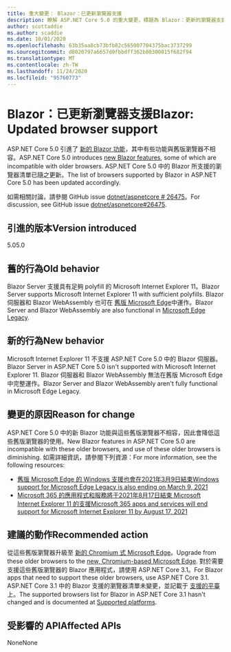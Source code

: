 ```yaml
---
title: 重大變更： Blazor：已更新瀏覽器支援
description: 瞭解 ASP.NET Core 5.0 的重大變更，標題為 Blazor：更新的瀏覽器支援
author: scottaddie
ms.author: scaddie
ms.date: 10/01/2020
ms.openlocfilehash: 63b35aa8cb73bfb82c565007704375bac3737299
ms.sourcegitcommit: d8020797a6657d0fbbdff362b80300815f682f94
ms.translationtype: MT
ms.contentlocale: zh-TW
ms.lasthandoff: 11/24/2020
ms.locfileid: "95760773"
---
```

# <a name="blazor-updated-browser-support"></a><span data-ttu-id="3fafa-103">Blazor：已更新瀏覽器支援</span><span class="sxs-lookup"><span data-stu-id="3fafa-103">Blazor: Updated browser support</span></span>

<span data-ttu-id="3fafa-104">ASP.NET Core 5.0 引進了 [新的 Blazor 功能](https://github.com/dotnet/aspnetcore/issues/21514)，其中有些功能與舊版瀏覽器不相容。</span><span class="sxs-lookup"><span data-stu-id="3fafa-104">ASP.NET Core 5.0 introduces [new Blazor features](https://github.com/dotnet/aspnetcore/issues/21514), some of which are incompatible with older browsers.</span></span> <span data-ttu-id="3fafa-105">ASP.NET Core 5.0 中的 Blazor 所支援的瀏覽器清單已隨之更新。</span><span class="sxs-lookup"><span data-stu-id="3fafa-105">The list of browsers supported by Blazor in ASP.NET Core 5.0 has been updated accordingly.</span></span>

<span data-ttu-id="3fafa-106">如需相關討論，請參閱 GitHub issue [dotnet/aspnetcore # 26475](https://github.com/dotnet/aspnetcore/issues/26475)。</span><span class="sxs-lookup"><span data-stu-id="3fafa-106">For discussion, see GitHub issue [dotnet/aspnetcore#26475](https://github.com/dotnet/aspnetcore/issues/26475).</span></span>

## <a name="version-introduced"></a><span data-ttu-id="3fafa-107">引進的版本</span><span class="sxs-lookup"><span data-stu-id="3fafa-107">Version introduced</span></span>

<span data-ttu-id="3fafa-108">5.0</span><span class="sxs-lookup"><span data-stu-id="3fafa-108">5.0</span></span>

## <a name="old-behavior"></a><span data-ttu-id="3fafa-109">舊的行為</span><span class="sxs-lookup"><span data-stu-id="3fafa-109">Old behavior</span></span>

<span data-ttu-id="3fafa-110">Blazor Server 支援具有足夠 polyfill 的 Microsoft Internet Explorer 11。</span><span class="sxs-lookup"><span data-stu-id="3fafa-110">Blazor Server supports Microsoft Internet Explorer 11 with sufficient polyfills.</span></span> <span data-ttu-id="3fafa-111">Blazor 伺服器和 Blazor WebAssembly 也可在 [舊版 Microsoft Edge](https://support.microsoft.com/help/4533505/what-is-microsoft-edge-legacy)中運作。</span><span class="sxs-lookup"><span data-stu-id="3fafa-111">Blazor Server and Blazor WebAssembly are also functional in [Microsoft Edge Legacy](https://support.microsoft.com/help/4533505/what-is-microsoft-edge-legacy).</span></span>

## <a name="new-behavior"></a><span data-ttu-id="3fafa-112">新的行為</span><span class="sxs-lookup"><span data-stu-id="3fafa-112">New behavior</span></span>

<span data-ttu-id="3fafa-113">Microsoft Internet Explorer 11 不支援 ASP.NET Core 5.0 中的 Blazor 伺服器。</span><span class="sxs-lookup"><span data-stu-id="3fafa-113">Blazor Server in ASP.NET Core 5.0 isn't supported with Microsoft Internet Explorer 11.</span></span> <span data-ttu-id="3fafa-114">Blazor 伺服器和 Blazor WebAssembly 無法在舊版 Microsoft Edge 中完整運作。</span><span class="sxs-lookup"><span data-stu-id="3fafa-114">Blazor Server and Blazor WebAssembly aren't fully functional in Microsoft Edge Legacy.</span></span>

## <a name="reason-for-change"></a><span data-ttu-id="3fafa-115">變更的原因</span><span class="sxs-lookup"><span data-stu-id="3fafa-115">Reason for change</span></span>

<span data-ttu-id="3fafa-116">ASP.NET Core 5.0 中的新 Blazor 功能與這些舊版瀏覽器不相容，因此會降低這些舊版瀏覽器的使用。</span><span class="sxs-lookup"><span data-stu-id="3fafa-116">New Blazor features in ASP.NET Core 5.0 are incompatible with these older browsers, and use of these older browsers is diminishing.</span></span> <span data-ttu-id="3fafa-117">如需詳細資訊，請參閱下列資源：</span><span class="sxs-lookup"><span data-stu-id="3fafa-117">For more information, see the following resources:</span></span>

* [<span data-ttu-id="3fafa-118">舊版 Microsoft Edge 的 Windows 支援也會在2021年3月9日結束</span><span class="sxs-lookup"><span data-stu-id="3fafa-118">Windows support for Microsoft Edge Legacy is also ending on March 9, 2021</span></span>](https://support.microsoft.com/help/4533505/what-is-microsoft-edge-legacy)
* [<span data-ttu-id="3fafa-119">Microsoft 365 的應用程式和服務將于2021年8月17日結束 Microsoft Internet Explorer 11 的支援</span><span class="sxs-lookup"><span data-stu-id="3fafa-119">Microsoft 365 apps and services will end support for Microsoft Internet Explorer 11 by August 17, 2021</span></span>](/lifecycle/announcements/m365-ie11-microsoft-edge-legacy)

## <a name="recommended-action"></a><span data-ttu-id="3fafa-120">建議的動作</span><span class="sxs-lookup"><span data-stu-id="3fafa-120">Recommended action</span></span>

<span data-ttu-id="3fafa-121">從這些舊版瀏覽器升級至 [新的 Chromium 式 Microsoft Edge](https://www.microsoft.com/edge)。</span><span class="sxs-lookup"><span data-stu-id="3fafa-121">Upgrade from these older browsers to the [new, Chromium-based Microsoft Edge](https://www.microsoft.com/edge).</span></span> <span data-ttu-id="3fafa-122">對於需要支援這些舊版瀏覽器的 Blazor 應用程式，請使用 ASP.NET Core 3.1。</span><span class="sxs-lookup"><span data-stu-id="3fafa-122">For Blazor apps that need to support these older browsers, use ASP.NET Core 3.1.</span></span> <span data-ttu-id="3fafa-123">ASP.NET Core 3.1 中的 Blazor 支援的瀏覽器清單未變更，並記載于 [支援的平臺](/aspnet/core/blazor/supported-platforms?view=aspnetcore-3.1)上。</span><span class="sxs-lookup"><span data-stu-id="3fafa-123">The supported browsers list for Blazor in ASP.NET Core 3.1 hasn't changed and is documented at [Supported platforms](/aspnet/core/blazor/supported-platforms?view=aspnetcore-3.1).</span></span>

## <a name="affected-apis"></a><span data-ttu-id="3fafa-124">受影響的 API</span><span class="sxs-lookup"><span data-stu-id="3fafa-124">Affected APIs</span></span>

<span data-ttu-id="3fafa-125">None</span><span class="sxs-lookup"><span data-stu-id="3fafa-125">None</span></span>

<!--

### Category

ASP.NET Core

### Affected APIs

Not detectable via API analysis

-->
